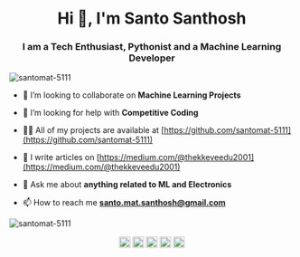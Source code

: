 <h1 align="center">Hi 👋, I'm Santo Santhosh</h1>
<h3 align="center">I am a Tech Enthusiast, Pythonist and a Machine Learning Developer</h3>
<p align="left"> <img src="https://komarev.com/ghpvc/?username=santomat-5111" alt="santomat-5111" /> </p>

- 👯 I’m looking to collaborate on **Machine Learning Projects**

- 🤔 I’m looking for help with **Competitive Coding**

- 👨‍💻 All of my projects are available at [https://github.com/santomat-5111](https://github.com/santomat-5111)

- 📝 I write articles on [https://medium.com/@thekkeveedu2001](https://medium.com/@thekkeveedu2001)

- 💬 Ask me about **anything related to ML and Electronics**

- 📫 How to reach me **santo.mat.santhosh@gmail.com**

<p align="left">
  <img src="https://github-readme-stats.vercel.app/api?username=santomat-5111&show_icons=true" alt="santomat-5111" />
</p>

<p align="center">
<a href="https://twitter.com/@santosanthosh9" target="blank"><img align="center" src="https://cdn.jsdelivr.net/npm/simple-icons@3.0.1/icons/twitter.svg" alt="@santosanthosh9" height="20" width="20" /></a>
<a href="https://linkedin.com/in/santo-santhosh" target="blank"><img align="center" src="https://cdn.jsdelivr.net/npm/simple-icons@3.0.1/icons/linkedin.svg" alt="santo-santhosh" height="20" width="20" /></a>
<a href="https://fb.com/santo.santhosh.790" target="blank"><img align="center" src="https://cdn.jsdelivr.net/npm/simple-icons@3.0.1/icons/facebook.svg" alt="santo.santhosh.790" height="20" width="20" /></a>
<a href="https://instagram.com/santo.mat.18" target="blank"><img align="center" src="https://cdn.jsdelivr.net/npm/simple-icons@3.0.1/icons/instagram.svg" alt="santo.mat.18" height="20" width="20" /></a>
<a href="https://medium.com/@thekkeveedu2001" target="blank"><img align="center" src="https://cdn.jsdelivr.net/npm/simple-icons@3.0.1/icons/medium.svg" alt="@thekkeveedu2001" height="20" width="20" /></a>
</p>
